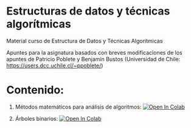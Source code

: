# Estructuras de datos y técnicas algorítmicas

Material curso de Estructura de Datos y Técnicas Algorítmicas

Apuntes para la asignatura basados con breves modificaciones de los apuntes de Patricio Poblete y Benjamín Bustos (Universidad de Chile: https://users.dcc.uchile.cl/~ppoblete/)

# Contenido:
1. Métodos matemáticos para análisis de algoritmos: [![Open In Colab](https://colab.research.google.com/assets/colab-badge.svg)]( https://colab.research.google.com/github/femunoz/AED/blob/2ec03ddcbf706446a705304aaae97e2dd4948e64/Arboles_Binarios_Estructuras_de_Datos_Elementales.ipynb)


3. Árboles binarios: [![Open In Colab](https://colab.research.google.com/assets/colab-badge.svg)](https://colab.research.google.com/drive/1egSETpqlndZKJVXG7w08BUboPW5qIn7l?usp=sharing)
